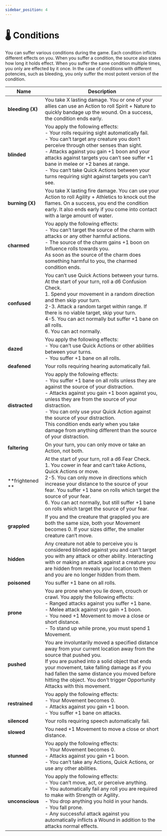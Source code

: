```yaml
---
sidebar_position: 4
---
```


# 🌡️ Conditions

You can suffer various conditions during the game. Each condition inflicts different effects on you. When you suffer a condition, the source also states how long it holds effect. When you suffer the same condition multiple times, you only are effected by it once. In the case of conditions with different potencies, such as bleeding, you only suffer the most potent version of the condition.

 **Name**         | **Description**                                                                                                                                                                                                                                                                                                                                                                                                                              
------------------|----------------------------------------------------------------------------------------------------------------------------------------------------------------------------------------------------------------------------------------------------------------------------------------------------------------------------------------------------------------------------------------------------------------------------------------------
 **bleeding (X)** | You take X lasting damage. You or one of your allies can use an Action to roll Spirit + Nature to quickly bandage up the wound. On a success, the condition ends early.                                                                                                                                                                                                                                                                      
 **blinded**      | You apply the following effects:<br />- Your rolls requiring sight automatically fail.<br />- You can’t target any creature you don’t perceive through other senses than sight.<br />- Attacks against you gain +1 boon and your attacks against targets you can’t see suffer +1 bane in melee or +2 banes at range.<br />- You can‘t take Quick Actions between your turns requiring sight against targets you can’t see.                   
 **burning (X)**  | You take X lasting fire damage. You can use your Action to roll Agility + Athletics to knock out the flames. On a success, you end the condition early. It also ends early if you come into contact with a large amount of water.                                                                                                                                                                                                            
 **charmed**      | You apply the following effects:<br />- You can’t target the source of the charm with attacks or any other harmful actions.<br />- The source of the charm gains +1 boon on Influence rolls towards you.<br />As soon as the source of the charm does something harmful to you, the charmed condition ends.                                                                                                                                  
 **confused**     | You can’t use Quick Actions between your turns. At the start of your turn, roll a d6 Confusion Check.<br />1. Spend your movement in a random direction and then skip your turn.<br />2-3. Attack a random target within range. If there is no viable target, skip your turn.<br />4-5. You can act normally but suffer +1 bane on all rolls.<br />6. You can act normally.                                                                  
 **dazed**        | You apply the following effects:<br />- You can’t use Quick Actions or other abilities between your turns.<br />- You suffer +1 bane on all rolls.                                                                                                                                                                                                                                                                                           
 **deafened**     | Your rolls requiring hearing automatically fail.                                                                                                                                                                                                                                                                                                                                                                                             
 **distracted**   | You apply the following effects:<br />- You suffer +1 bane on all rolls unless they are against the source of your distraction.<br />- Attacks against you gain +1 boon against you, unless they are from the source of your distraction.<br />- You can only use your Quick Action against the source of your distraction.<br />This condition ends early when you take damage from anything different than the source of your distraction. 
 **faltering**    | On your turn, you can only move or take an Action, not both.                                                                                                                                                                                                                                                                                                                                                                                 
 **frightened **  | At the start of your turn, roll a d6 Fear Check.<br />1. You cower in fear and can’t take Actions, Quick Actions or move.<br />2-5. You can only move in directions which increase your distance to the source of your fear. You suffer +1 bane on rolls which target the source of your fear.<br />6. You can act normally, but still suffer +1 bane on rolls which target the source of your fear.                                         
 **grappled**     | If you and the creature that grappled you are both the same size, both your Movement becomes 0. If your sizes differ, the smaller creature can‘t move.                                                                                                                                                                                                                                                                                       
 **hidden**       | Any creature not able to perceive you is considered blinded against you and can’t target you with any attack or other ability. Interacting with or making an attack against a creature you are hidden from reveals your location to them and you are no longer hidden from them.                                                                                                                                                             
 **poisoned**     | You suffer +1 bane on all rolls.                                                                                                                                                                                                                                                                                                                                                                                                             
 **prone**        | You are prone when you lie down, crouch or crawl. You apply the following effects:<br />- Ranged attacks against you suffer +1 bane.<br />- Melee attack against you gain +1 boon.<br />- You need +1 Movement to move a close or short distance.<br />- To stand up while prone, you must spend 1 Movement.                                                                                                                                 
 **pushed**       | You are involuntarily moved a specified distance away from your current location away from the source that pushed you. <br />If you are pushed into a solid object that ends your movement, take falling damage as if you had fallen the same distance you moved before hitting the object. You don’t trigger Opportunity Attacks with this movement.                                                                                        
 **restrained**   | You apply the following effects:<br />- Your Movement becomes 0.<br />- Attacks against you gain +1 boon.<br />- You suffer +1 bane on attacks.                                                                                                                                                                                                                                                                                              
 **silenced**     | Your rolls requiring speech automatically fail.                                                                                                                                                                                                                                                                                                                                                                                              
 **slowed**       | You need +1 Movement to move a close or short distance.                                                                                                                                                                                                                                                                                                                                                                                      
 **stunned**      | You apply the following effects:<br />- Your Movement becomes 0.<br />- Attacks against you gain +1 boon.<br />- You can’t take any Actions, Quick Actions, or use any other abilities.                                                                                                                                                                                                                                                      
 **unconscious**  | You apply the following effects:<br />- You can’t move, act, or perceive anything.<br />- You automatically fail any roll you are required to make with Strength or Agility.<br />- You drop anything you hold in your hands.<br />- You fall prone.<br />- Any successful attack against you automatically inflicts a Wound in addition to the attacks normal effects.                                                                      
